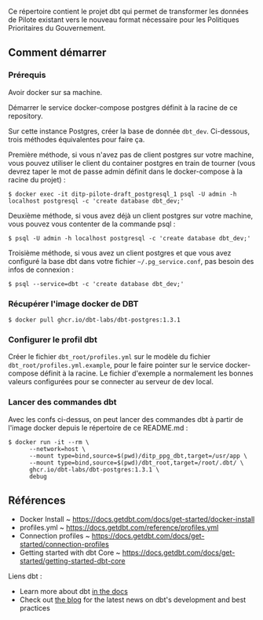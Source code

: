 Ce répertoire contient le projet dbt qui permet de transformer les données de
Pilote existant vers le nouveau format nécessaire pour les Politiques
Prioritaires du Gouvernement.

## Comment démarrer

### Prérequis

Avoir docker sur sa machine.

Démarrer le service docker-compose postgres définit à la racine de ce
repository.

Sur cette instance Postgres, créer la base de donnée `dbt_dev`. Ci-dessous,
trois méthodes équivalentes pour faire ça.

Première méthode, si vous n'avez pas de client postgres sur votre machine, vous
pouvez utiliser le client du container postgres en train de tourner (vous
devrez taper le mot de passe admin définit dans le docker-compose à la racine
du projet) :

```
$ docker exec -it ditp-pilote-draft_postgresql_1 psql -U admin -h localhost postgresql -c 'create database dbt_dev;'
```

Deuxième méthode, si vous avez déjà un client postgres sur votre machine, vous
pouvez vous contenter de la commande psql :

```
$ psql -U admin -h localhost postgresql -c 'create database dbt_dev;'
```

Troisième méthode, si vous avez un client postgres et que vous avez configuré
la base dbt dans votre fichier `~/.pg_service.conf`, pas besoin des infos de
connexion :

```
$ psql --service=dbt -c 'create database dbt_dev;'
```

### Récupérer l'image docker de DBT

```
$ docker pull ghcr.io/dbt-labs/dbt-postgres:1.3.1
```

### Configurer le profil dbt

Créer le fichier `dbt_root/profiles.yml` sur le modèle du fichier
`dbt_root/profiles.yml.example`, pour le faire pointer sur le service
docker-compose définit à la racine. Le fichier d'exemple a normalement les
bonnes valeurs configurées pour se connecter au serveur de dev local.

### Lancer des commandes dbt

Avec les confs ci-dessus, on peut lancer des commandes dbt à partir de l'image
docker depuis le répertoire de ce README.md :

```
$ docker run -it --rm \
      --network=host \
      --mount type=bind,source=$(pwd)/ditp_ppg_dbt,target=/usr/app \
      --mount type=bind,source=$(pwd)/dbt_root,target=/root/.dbt/ \
      ghcr.io/dbt-labs/dbt-postgres:1.3.1 \
      debug
```

## Références

- Docker Install ~ <https://docs.getdbt.com/docs/get-started/docker-install>
- profiles.yml ~ <https://docs.getdbt.com/reference/profiles.yml>
- Connection profiles ~ <https://docs.getdbt.com/docs/get-started/connection-profiles>
- Getting started with dbt Core ~ <https://docs.getdbt.com/docs/get-started/getting-started-dbt-core>

Liens dbt :

- Learn more about dbt [in the docs](https://docs.getdbt.com/docs/introduction)
- Check out [the blog](https://blog.getdbt.com/) for the latest news on dbt's development and best practices

